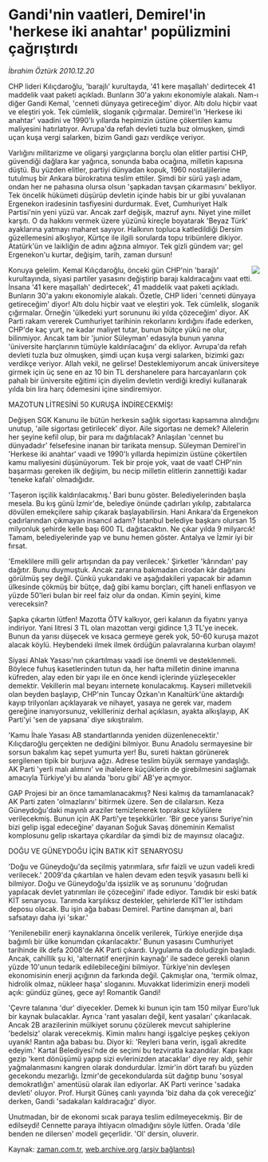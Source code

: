 # Gandi'nin vaatleri, Demirel'in 'herkese iki anahtar' popülizmini çağrıştırdı

*İbrahim Öztürk 2010.12.20*

<td class="columnist-detail">
<p>CHP lideri Kılıçdaroğlu, 'barajlı' kurultayda, '41 kere maşallah' dedirtecek 41 maddelik vaat paketi açıkladı. Bunların 30'a yakını ekonomiyle alakalı. Nam-ı diğer Gandi Kemal, 'cenneti dünyaya getireceğim' diyor. Altı dolu hiçbir vaat ve eleştiri yok. Tek cümlelik, sloganik çığırmalar. Demirel'in 'Herkese iki anahtar' vaadini ve 1990'lı yıllarda hepimizin üstüne çökertilen kamu maliyesini hatırlatıyor. Avrupa'da refah devleti tuzla buz olmuşken, şimdi uçan kuşa vergi salarken, bizim Gandi gazı verdikçe veriyor.</p>
<p>
<div id="haberMetinDiv">
<p>Varlığını militarizme ve oligarşi yargıçlarına borçlu olan elitler partisi CHP, güvendiği dağlara kar yağınca, sonunda baba ocağına, milletin kapısına düştü. Bu yüzden elitler, partiyi dünyadan kopuk, 1960 nostaljilerine tutulmuş bir Ankara bürokratına teslim ettiler. Şimdi bir sürü yaşlı adam, ondan her ne pahasına olursa olsun 'şapkadan tavşan çıkarmasını' bekliyor. Tek öncelik hükümeti düşürüp devletin içinde habis bir ur gibi yuvalanan Ergenekon iradesinin tasfiyesini durdurmak. Evet, Cumhuriyet Halk Partisi'nin yeni yüzü var. Ancak zarf değişik, mazruf aynı. Niyet yine millet karşıtı. O da hakkını vermek üzere yüzünü kireçle boyatarak 'Beyaz Türk' ayaklarına yatmayı maharet sayıyor. Halkının topluca katledildiği Dersim güzellemesini alkışlıyor, Kürtçe ile ilgili sorularda topu tribünlere dikiyor. Atatürk'ün ve laikliğin de adını ağzına almıyor. Tek gizli gündem var; gel Ergenekon'u kurtar, değişim, tarih, zaman dursun!
<p><p align="center"><img align="right" border="0" src="http://web.archive.org/web/20101223001821im_/http://medya.zaman.com.tr/2010/12/20/kilicdaroglu.jpg"/>
<p>Konuya gelelim. Kemal Kılıçdaroğlu, önceki gün CHP'nin 'barajlı' kurultayında, siyasi partiler yasasını değiştirip barajı kaldıracağını vaat etti. İnsana '41 kere maşallah' dedirtecek', 41 maddelik vaat paketi açıkladı. Bunların 30'a yakını ekonomiyle alakalı. Özetle, CHP lideri 'cenneti dünyaya getireceğim' diyor! Altı dolu hiçbir vaat ve eleştiri yok. Tek cümlelik, sloganik çığırmalar. Örneğin 'ülkedeki yurt sorununu iki yılda çözeceğim' diyor. AK Parti rakam vererek Cumhuriyet tarihinin rekorlarını kırdığını ifade ederken, CHP'de kaç yurt, ne kadar maliyet tutar, bunun bütçe yükü ne olur, bilinmiyor. Ancak tam bir 'junior Süleyman' edasıyla bunun yanına 'üniversite harçlarının tümüyle kaldırılacağını' da ekliyor. Avrupa'da refah devleti tuzla buz olmuşken, şimdi uçan kuşa vergi salarken, bizimki gazı verdikçe veriyor. Allah vekil, ne gelirse! Desteklemiyorum ancak üniversiteye girmek için üç sene en az 10 bin TL dershanelere para harcayanların çok pahalı bir üniversite eğitimi için diyelim devletin verdiği krediyi kullanarak yılda bin lira harç ödemesini içine sindiremiyor.
<p>MAZOTUN LİTRESİNİ 50 KURUŞA İNDİRECEKMİŞ!
<p>Değişen SGK Kanunu ile bütün herkesin sağlık sigortası kapsamına alındığını unutup, 'aile sigortası getirilecek' diyor. Aile sigortası ne demek? Ailelerin her şeyine kefil olup, bir para mı dağıtılacak? Anlaşılan 'cennet bu dünyadadır' felsefesine inanan bir tarikata mensup. Süleyman Demirel'in 'Herkese iki anahtar' vaadi ve 1990'lı yıllarda hepimizin üstüne çökertilen kamu maliyesini düşünüyorum. Tek bir proje yok, vaat de vaat! CHP'nin başarması gereken ilk değişim, bu necip milletin elitlerin zannettiği kadar 'teneke kafalı' olmadığıdır.
<p>'Taşeron işçilik kaldırılacakmış.' Bari bunu göster. Belediyelerinden başla mesela. Bu kış günü İzmir'de, belediye önünde çadırları yıkılıp, zabıtalarca dövülen emekçilere sahip çıkarak başlayabilirsin. Hani Ankara'da Ergenekon çadırlarından çıkmayan insancıl adam? İstanbul belediye başkanı olursan 15 milyonluk şehirde kelle başı 600 TL dağıtacaktın. Ne çıkar yılda 9 milyarcık! Tamam, belediyelerinde yap ve bunu hemen göster. Antalya ve İzmir iyi bir fırsat.
<p> 'Emeklilere milli gelir artışından da pay verilecek.' Şirketler 'kârından' pay dağıtır. Bunu duymuştuk. Ancak zararına bakmadan cirodan kâr dağıtanı görülmüş şey değil. Çünkü yukarıdaki ve aşağıdakileri yapacak bir adamın ülkesinde çökmüş bir bütçe, dağ gibi kamu borçları, çift haneli enflasyon ve yüzde 50'leri bulan bir reel faiz olur da ondan. Kimin şeyini, kime vereceksin?
<p>Şapka çıkartın lütfen! Mazotta ÖTV kalkıyor, geri kalanın da fiyatını yarıya indiriyor. Yani litresi 3 TL olan mazottan vergi gidince 1,3 TL'ye inecek. Bunun da yarısı düşecek ve kısaca germeye gerek yok, 50-60 kuruşa mazot alacak köylü. Heybendeki ilmek ilmek ördüğün palavralarına kurban olayım!
<p>Siyasi Ahlak Yasası'nın çıkartılması vaadi ise önemli ve desteklenmeli. Böylece fuhuş kasetlerinden tutun da, her hafta milletin dinine imanına küfreden, alay eden bir yapı ile en önce kendi içlerinde yüzleşecekler demektir. Vekillerin mal beyanı internete konulacakmış. Kayseri milletvekili olan beyden başlayıp, CHP'nin Tuncay Özkan'ın Kanaltürk'üne aktardığı kayıp trilyonları açıklayarak ve nihayet, yasaya ne gerek var, madem gereğine inanıyorsunuz, vekilleriniz derhal açıklasın, ayakta alkışlayıp, AK Parti'yi 'sen de yapsana' diye sıkıştıralım.
<p>'Kamu İhale Yasası AB standartlarında yeniden düzenlenecektir.' Kılıçdaroğlu gerçekten ne dediğini bilmiyor. Bunu Anadolu sermayesine bir sorsun bakalım kaç sepet yumurta yer! Bu, sureti haktan görünerek sergilenen tipik bir burjuva ağzı. Adrese teslim büyük sermaye yandaşlığı. AK Parti 'yerli malı alımını' ve ihalelere küçüklerin de girebilmesini sağlamak amacıyla Türkiye'yi bu alanda 'boru gibi' AB'ye açmıyor. 
<p>GAP Projesi bir an önce tamamlanacakmış? Nesi kalmış da tamamlanacak? AK Parti zaten 'olmazlarını' bitirmek üzere. Sen de cilalarsın. Keza Güneydoğu'daki mayınlı araziler temizlenerek topraksız köylülere verilecekmiş. Bunun için AK Parti'ye teşekkürler. 'Bir gece yarısı Suriye'nin bizi gelip işgal edeceğine' dayanan Soğuk Savaş döneminin Kemalist komplosunu gelip ıskartaya çıkardılar da şimdi biz de mayınsız olacağız.
<p>DOĞU VE GÜNEYDOĞU İÇİN BATIK KİT SENARYOSU
<p>'Doğu ve Güneydoğu'da seçilmiş yatırımlara, sıfır faizli ve uzun vadeli kredi verilecek.' 2009'da çıkartılan ve halen devam eden teşvik yasasını belli ki bilmiyor. Doğu ve Güneydoğu'da işsizlik ve aş sorununu 'doğrudan yapılacak devlet yatırımları ile çözeceğini' ifade ediyor. Tanıdık bir eski batık KİT senaryosu. Tarımda karşılıksız destekler, şehirlerde KİT'ler istihdam deposu olacak. Bu işin ağa babası Demirel. Partine danışman al, bari safsatayı daha iyi 'sıkar.'
<p>'Yenilenebilir enerji kaynaklarına öncelik verilerek, Türkiye enerjide dışa bağımlı bir ülke konumdan çıkarılacaktır.' Bunun yasasını Cumhuriyet tarihinde ilk defa 2008'de AK Parti çıkardı. Uygulama da doludizgin başladı. Ancak, cahillik şu ki, 'alternatif enerjinin kaynağı' ile sadece gerekli olanın yüzde 10'unun tedarik edilebileceğini bilmiyor. Türkiye'nin devleşen ekonomisinin enerji açığının da farkında değil. Çakmışlar ona, 'termik olmaz, hidrolik olmaz, nükleer haşa' sloganını. Muvakkat liderimizin enerji modeli açık: gündüz güneş, gece ay! Romantik Gandi!
<p>'Çevre talanına 'dur' diyecekler. Demek ki bunun için tam 150 milyar Euro'luk bir kaynak bulacaklar. Ayrıca 'rant yasaları değil, kent yasaları' çıkarılacak. Ancak 2B arazilerinin mülkiyet sorunu çözülerek mevcut sahiplerine 'bedelsiz' olarak verecekmiş. Kimin malını hangi işgalciye peşkeş çekiyon uyanık! Rantın ağa babası bu. Diyor ki: 'Reyleri bana verin, işgali akredite edeyim.' Kartal Belediyesi'nde de seçimi bu tezviratla kazandılar. Kapı kapı gezip 'kent dönüşümü yapıp sizi evlerinizden atacaklar' diye rey aldı, şehir yağmalanmasını kangren olarak dondurdular. İzmir'in dört tarafı bu yüzden gecekondu mezarlığı. İzmir'de gecekondularda süt dağıtıp bunu 'sosyal demokratlığın' amentüsü olarak ilan ediyorlar. AK Parti verince 'sadaka devleti' oluyor. Prof. Hurşit Güneş canlı yayında 'biz daha da çok vereceğiz' derken, Gandi 'sadakaları kaldıracağız' diyor.
<p>Unutmadan, bir de ekonomi sıcak paraya teslim edilmeyecekmiş. Bir de edilseydi! Cennette paraya ihtiyacın olmadığını söyle lütfen. Orada 'dile benden ne dilersen' modeli geçerlidir. 'Ol' dersin, oluverir. </p></p></p></p></p></p></p></p></p></p></p></p></p></p></p></p></p></div>
</p>
<a href="http://web.archive.org/web/20101223001821/mailto:i.ozturk@zaman.com.tr">
</a></td>

Kaynak: [zaman.com.tr](http://zaman.com.tr/yazar.do?yazino=1067436), [web.archive.org (arşiv bağlantısı)](http://web.archive.org/web/20101223001821/http://www.zaman.com.tr:80/yazar.do?yazino=1067436)
